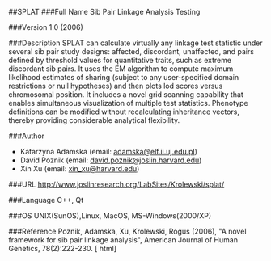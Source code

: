##SPLAT
###Full Name
Sib Pair Linkage Analysis Testing

###Version
1.0 (2006)

###Description
SPLAT can calculate virtually any linkage test statistic under several sib pair study designs: affected, discordant, unaffected, and pairs defined by threshold values for quantitative traits, such as extreme discordant sib pairs. It uses the EM algorithm to compute maximum likelihood estimates of sharing (subject to any user-specified domain restrictions or null hypotheses) and then plots lod scores versus chromosomal position. It includes a novel grid scanning capability that enables simultaneous visualization of multiple test statistics. Phenotype definitions can be modified without recalculating inheritance vectors, thereby providing considerable analytical flexibility.

###Author
* Katarzyna Adamska (email: adamska@elf.ii.uj.edu.pl)
* David Poznik (email: david.poznik@joslin.harvard.edu)
* Xin Xu (email: xin_xu@harvard.edu)

###URL
http://www.joslinresearch.org/LabSites/Krolewski/splat/

###Language
C++, Qt

###OS
UNIX(SunOS),Linux, MacOS, MS-Windows(2000/XP)

###Reference
Poznik, Adamska, Xu, Krolewski, Rogus (2006), "A novel framework for sib pair linkage analysis", American Journal of Human Genetics, 78(2):222-230\. [ html]


